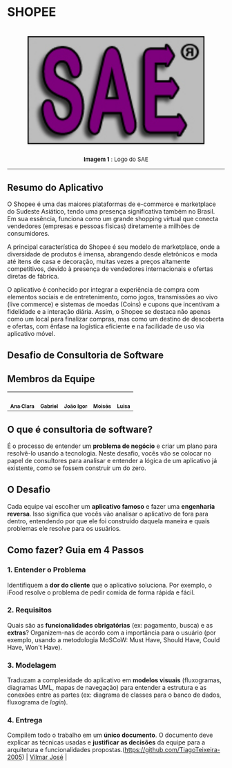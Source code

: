 # SHOPEE

<h1 align="center">
    <img src="./imagens/logoSAE.jpg" height="250"alt="Docusaurus">
</h1>

<font size="2"><p style="text-align: center"> **Imagem 1** : Logo do SAE</p></font>

---
## Resumo do Aplicativo

O Shopee é uma das maiores plataformas de e-commerce e marketplace do Sudeste Asiático, tendo uma presença significativa também no Brasil. Em sua essência, funciona como um grande shopping virtual que conecta vendedores (empresas e pessoas físicas) diretamente a milhões de consumidores.

A principal característica do Shopee é seu modelo de marketplace, onde a diversidade de produtos é imensa, abrangendo desde eletrônicos e moda até itens de casa e decoração, muitas vezes a preços altamente competitivos, devido à presença de vendedores internacionais e ofertas diretas de fábrica.

O aplicativo é conhecido por integrar a experiência de compra com elementos sociais e de entretenimento, como jogos, transmissões ao vivo (live commerce) e sistemas de moedas (Coins) e cupons que incentivam a fidelidade e a interação diária. Assim, o Shopee se destaca não apenas como um local para finalizar compras, mas como um destino de descoberta e ofertas, com ênfase na logística eficiente e na facilidade de uso via aplicativo móvel.

## Desafio de Consultoria de Software

## Membros da Equipe

<table>
    <tr>
    <td align="center"><a href="https://github.com/AnnaClarafg"><img src="https://avatars.githubusercontent.com/u/169397157?v=4" width="200px;" alt=""/><br/><sub><b>Ana Clara</b></sub></a><br/>
    <td align="center"><a href="https://github.com/Dev-Gabriel-Lima"><img src="https://avatars.githubusercontent.com/u/156694363?v=4" width="200px;" alt=""/><br /><sub><b>Gabriel</b></sub></a><br />
    <td align="center"><a href="https://github.com/JoaoPC10"><img src="https://avatars.githubusercontent.com/u/104221138?v=4" width="200px;" alt=""/><br /><sub><b>João Igor</b></sub></a><br />
    <td align="center"><a href="https://github.com/edumoisessilva"><img src="https://avatars.githubusercontent.com/u/185516590?v=4" width="200px;" alt=""/><br /><sub><b>Moisés</b></sub></a><br />
    <td align="center"><a href="https://github.com/luisa12ll"><img src="https://avatars.githubusercontent.com/u/194189725?v=4" width="200px;" alt=""/><br /><sub><b>Luisa</b></sub></a><br />
    </tr>
</table>


## O que é consultoria de software?

É o processo de entender um **problema de negócio** e criar um plano para resolvê-lo usando a tecnologia. Neste desafio, vocês vão se colocar no papel de consultores para analisar e entender a lógica de um aplicativo já existente, como se fossem construir um do zero.

## O Desafio

Cada equipe vai escolher um **aplicativo famoso** e fazer uma **engenharia reversa**. Isso significa que vocês vão analisar o aplicativo de fora para dentro, entendendo por que ele foi construído daquela maneira e quais problemas ele resolve para os usuários.

## Como fazer? Guia em 4 Passos

### 1. Entender o Problema

Identifiquem a **dor do cliente** que o aplicativo soluciona. Por exemplo, o iFood resolve o problema de pedir comida de forma rápida e fácil.

### 2. Requisitos

Quais são as **funcionalidades obrigatórias** (ex: pagamento, busca) e as **extras**? Organizem-nas de acordo com a importância para o usuário (por exemplo, usando a metodologia MoSCoW: Must Have, Should Have, Could Have, Won't Have).

### 3. Modelagem

Traduzam a complexidade do aplicativo em **modelos visuais** (fluxogramas, diagramas UML, mapas de navegação) para entender a estrutura e as conexões entre as partes (ex: diagrama de classes para o banco de dados, fluxograma de *login*).

### 4. Entrega

Compilem todo o trabalho em um **único documento**. O documento deve explicar as técnicas usadas e **justificar as decisões** da equipe para a arquitetura e funcionalidades propostas.(https://github.com/TiagoTeixeira-2005) | [Vilmar José](https://github.com/VilmarFagundes) |
